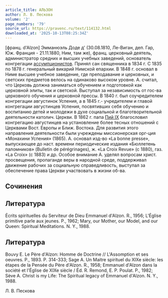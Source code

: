 ```yaml
---
article_title: АЛЬЗОН
author: Л. В. Пескова
volume: '2'
page_numbers: '79'
source_url: https://pravenc.ru/text/114132.html
downloaded_at: '2025-10-13T08:25:34Z'
---
```


[франц. d'Alzon] Эмманюэль Доде д' (30.08.1810, Ле-Виган, деп. Гар, Юж. Франция - 21.11.1880, Ним, там же), франц. церковный деятель, администратор средних и высших учебных заведений, основатель конгрегации [ассумпционистов](https://pravenc.ru/text/ассумпционистов.html). Принял сан священника в 1834 г. С 1835 по 1878 г. генеральный викарий Нимской епархии. В 1848 г. основал в Ниме высшее учебное заведение, где преподавание и церковных, и светских предметов велось на одинаково высоком уровне. А. считал, что Церковь должна заниматься обучением и подготовкой как церковной элиты, так и светской. Выступал за независимость от гос-ва церковного обучения и церковной прессы. В 1840 г. был соучредителем конгрегации августинок Успения, а в 1845 г.- учредителем и главой конгрегации августинцев Успения, посвятивших себя обучению и воспитанию детей и молодежи в духе социальной и благотворительной деятельности католич. Церкви. В 1862 г. папа [Пий IX](<https://pravenc.ru/text/Пий IX.html>) благословил конгрегацию августинцев на установление более тесных отношений с Церквами Вост. Европы и Ближ. Востока. Для развития этого направления деятельности были учреждены миссионерская орг-ция «Монахини Успения» (1865). А. основал изд-во «La bonne pressе», выпускающее до наст. времени периодические издания «Бюллетень паломников» (Bulletin de pérégrinages), ж. «La Croix Revue» (с 1880), газ. «La Croix» (с 1883) и др. Особое внимание А. уделял вопросам христ. просвещения, пропаганде веры в народной среде, поддерживал движение рабочих за социальную справедливость, выступал за обеспечение права Церкви участвовать в жизни об-ва.

## Сочинения



## Литература

Écrits spirituelles du Serviteur de Dieu Emmanuel d'Alzon. R., 1956; L'Église primitive parle aux jeunes. P., 1962; Mary, our Mother, our Model, and our Queen: Spiritual Meditations. N. Y., 1988.

## Литература

Bouvy E. Le Père d'Alzon: Homme de Doctrine // L'Assomption et ses oeuvres. P., 1893. P. 314-333; Sage A. Un Maitre spirituel du XIXe siècle: les étapes de la Pensée du Père d'Alzon. R., 1958; Emmanuel d'Alzon dans la société et l'Église de XIXe siècle / Éd. R. Remond, E. P. Poulat. Р., 1982; Sève A. Christ is my Life: The Spiritual legacy of Emmanuel d'Alzon. N. Y., 1988.

Л. В. Пескова
